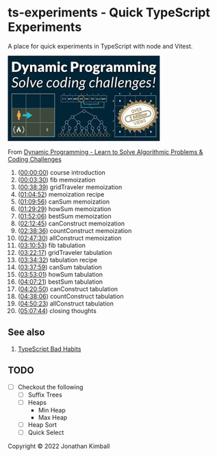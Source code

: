 # ts-experiments - Quick TypeScript Experiments

A place for quick experiments in TypeScript with node and Vitest.

![](./assests/images/image001.jpg)

From [Dynamic Programming - Learn to Solve Algorithmic Problems & Coding Challenges](https://youtu.be/oBt53YbR9Kk)

1. ([00:00:00](https://www.youtube.com/watch?v=oBt53YbR9Kk&t=0s)) course introduction
1. ([00:03:30](https://www.youtube.com/watch?v=oBt53YbR9Kk&t=210s)) fib memoization
1. ([00:38:39](https://www.youtube.com/watch?v=oBt53YbR9Kk&t=2319s)) gridTraveler memoization
1. ([01:04:52](https://www.youtube.com/watch?v=oBt53YbR9Kk&t=3892s)) memoization recipe
1. ([01:09:56](https://www.youtube.com/watch?v=oBt53YbR9Kk&t=4196s)) canSum memoization
1. ([01:29:29](https://www.youtube.com/watch?v=oBt53YbR9Kk&t=5369s)) howSum memoization
1. ([01:52:06](https://www.youtube.com/watch?v=oBt53YbR9Kk&t=6726s)) bestSum memoization
1. ([02:12:45](https://www.youtube.com/watch?v=oBt53YbR9Kk&t=7965s)) canConstruct memoization
1. ([02:38:36](https://www.youtube.com/watch?v=oBt53YbR9Kk&t=9516s)) countConstruct memoization
1. ([02:47:30](https://www.youtube.com/watch?v=oBt53YbR9Kk&t=10050s)) allConstruct memoization
1. ([03:10:53](https://www.youtube.com/watch?v=oBt53YbR9Kk&t=11453s)) fib tabulation
1. ([03:22:17](https://www.youtube.com/watch?v=oBt53YbR9Kk&t=12137s)) gridTraveler tabulation
1. ([03:34:32](https://www.youtube.com/watch?v=oBt53YbR9Kk&t=12872s)) tabulation recipe
1. ([03:37:59](https://www.youtube.com/watch?v=oBt53YbR9Kk&t=13079s)) canSum tabulation
1. ([03:53:01](https://www.youtube.com/watch?v=oBt53YbR9Kk&t=13981s)) howSum tabulation
1. ([04:07:21](https://www.youtube.com/watch?v=oBt53YbR9Kk&t=14841s)) bestSum tabulation
1. ([04:20:50](https://www.youtube.com/watch?v=oBt53YbR9Kk&t=15650s)) canConstruct tabulation
1. ([04:38:06](https://www.youtube.com/watch?v=oBt53YbR9Kk&t=16686s)) countConstruct tabulation
1. ([04:50:23](https://www.youtube.com/watch?v=oBt53YbR9Kk&t=17423s)) allConstruct tabulation
1. ([05:07:44](https://www.youtube.com/watch?v=oBt53YbR9Kk&t=18464s)) closing thoughts

## See also

1. [TypeScript Bad Habits](https://link.medium.com/2DBxUVVedtb)

## TODO

- [ ] Checkout the following
  - [ ] Suffix Trees
  - [ ] Heaps
    - Min Heap
    - Max Heap
  - [ ] Heap Sort
  - [ ] Quick Select

Copyright &copy; 2022 Jonathan Kimball
